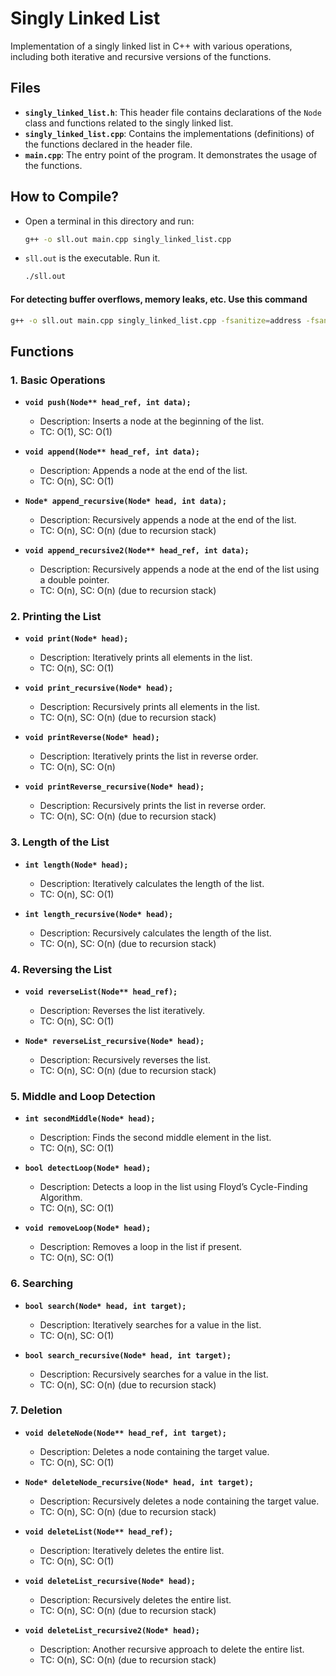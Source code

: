 # Singly Linked List

Implementation of a singly linked list in C++ with various operations, including both iterative and recursive versions of the functions.

## Files

- **`singly_linked_list.h`**: This header file contains declarations of the `Node` class and functions related to the singly linked list.
- **`singly_linked_list.cpp`**: Contains the implementations (definitions) of the functions declared in the header file.
- **`main.cpp`**: The entry point of the program. It demonstrates the usage of the functions.

## How to Compile?

- Open a terminal in this directory and run:
  ```bash
  g++ -o sll.out main.cpp singly_linked_list.cpp
  ```
- `sll.out` is the executable. Run it.
  ```bash
  ./sll.out
  ```

#### For detecting buffer overflows, memory leaks, etc. Use this command
  ```bash
  g++ -o sll.out main.cpp singly_linked_list.cpp -fsanitize=address -fsanitize=undefined
  ```

## Functions

### 1. Basic Operations

- **`void push(Node** head_ref, int data);`**
  - Description: Inserts a node at the beginning of the list.
  - TC: O(1), SC: O(1)

- **`void append(Node** head_ref, int data);`**
  - Description: Appends a node at the end of the list.
  - TC: O(n), SC: O(1)

- **`Node* append_recursive(Node* head, int data);`**
  - Description: Recursively appends a node at the end of the list.
  - TC: O(n), SC: O(n) (due to recursion stack)

- **`void append_recursive2(Node** head_ref, int data);`**
  - Description: Recursively appends a node at the end of the list using a double pointer.
  - TC: O(n), SC: O(n) (due to recursion stack)

### 2. Printing the List

- **`void print(Node* head);`**
  - Description: Iteratively prints all elements in the list.
  - TC: O(n), SC: O(1)

- **`void print_recursive(Node* head);`**
  - Description: Recursively prints all elements in the list.
  - TC: O(n), SC: O(n) (due to recursion stack)

- **`void printReverse(Node* head);`**
  - Description: Iteratively prints the list in reverse order.
  - TC: O(n), SC: O(n)

- **`void printReverse_recursive(Node* head);`**
  - Description: Recursively prints the list in reverse order.
  - TC: O(n), SC: O(n) (due to recursion stack)

### 3. Length of the List

- **`int length(Node* head);`**
  - Description: Iteratively calculates the length of the list.
  - TC: O(n), SC: O(1)

- **`int length_recursive(Node* head);`**
  - Description: Recursively calculates the length of the list.
  - TC: O(n), SC: O(n) (due to recursion stack)

### 4. Reversing the List

- **`void reverseList(Node** head_ref);`**
  - Description: Reverses the list iteratively.
  - TC: O(n), SC: O(1)

- **`Node* reverseList_recursive(Node* head);`**
  - Description: Recursively reverses the list.
  - TC: O(n), SC: O(n) (due to recursion stack)

### 5. Middle and Loop Detection

- **`int secondMiddle(Node* head);`**
  - Description: Finds the second middle element in the list.
  - TC: O(n), SC: O(1)

- **`bool detectLoop(Node* head);`**
  - Description: Detects a loop in the list using Floyd’s Cycle-Finding Algorithm.
  - TC: O(n), SC: O(1)

- **`void removeLoop(Node* head);`**
  - Description: Removes a loop in the list if present.
  - TC: O(n), SC: O(1)

### 6. Searching

- **`bool search(Node* head, int target);`**
  - Description: Iteratively searches for a value in the list.
  - TC: O(n), SC: O(1)

- **`bool search_recursive(Node* head, int target);`**
  - Description: Recursively searches for a value in the list.
  - TC: O(n), SC: O(n) (due to recursion stack)

### 7. Deletion

- **`void deleteNode(Node** head_ref, int target);`**
  - Description: Deletes a node containing the target value.
  - TC: O(n), SC: O(1)

- **`Node* deleteNode_recursive(Node* head, int target);`**
  - Description: Recursively deletes a node containing the target value.
  - TC: O(n), SC: O(n) (due to recursion stack)

- **`void deleteList(Node** head_ref);`**
  - Description: Iteratively deletes the entire list.
  - TC: O(n), SC: O(1)

- **`void deleteList_recursive(Node* head);`**
  - Description: Recursively deletes the entire list.
  - TC: O(n), SC: O(n) (due to recursion stack)

- **`void deleteList_recursive2(Node* head);`**
  - Description: Another recursive approach to delete the entire list.
  - TC: O(n), SC: O(n) (due to recursion stack)
